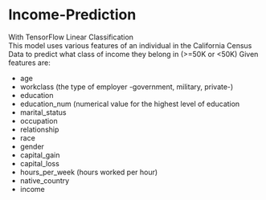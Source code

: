# Income-Prediction
With TensorFlow Linear Classification  
This model uses various features of an individual in the California Census Data to predict what class of income they belong in (>=50K or <50K)
Given features are: 
   * age
   * workclass (the type of employer -government, military, private-)
   * education 
   * education_num (numerical value for the highest level of education
   * marital_status
   * occupation
   * relationship
   * race
   * gender
   * capital_gain
   * capital_loss
   * hours_per_week (hours worked per hour)
   * native_country
   * income
